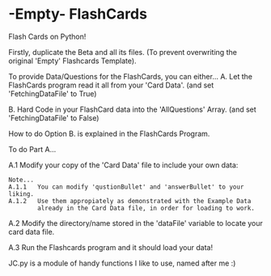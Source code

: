 # -Empty- FlashCards
Flash Cards on Python!
  
Firstly, duplicate the Beta and all its files.
(To prevent overwriting the original 'Empty' Flashcards Template).

To provide Data/Questions for the FlashCards, you can either...
A.  Let the FlashCards program read it all from your 'Card Data'.
    (and set 'FetchingDataFile' to True)
    
B.  Hard Code in your FlashCard data into the 'AllQuestions' Array. 
    (and set 'FetchingDataFile' to False)

How to do Option B. is explained in the FlashCards Program.

To do Part A...

A.1 Modify your copy of the 'Card Data' file to include your own data:

    Note...
    A.1.1   You can modify 'qustionBullet' and 'answerBullet' to your liking.
    A.1.2   Use them appropiately as demonstrated with the Example Data
            already in the Card Data file, in order for loading to work.
    
A.2 Modify the directory/name stored in the 
    'dataFile' variable to locate your card data file.

A.3 Run the Flashcards program and it should load your data!

JC.py is a module of handy functions I like to use, named after me :)
